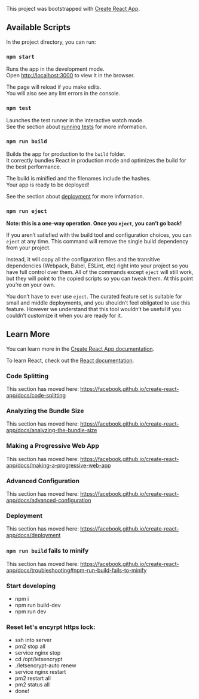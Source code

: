 This project was bootstrapped with [Create React App](https://github.com/facebook/create-react-app).

## Available Scripts

In the project directory, you can run:

### `npm start`

Runs the app in the development mode.<br>
Open [http://localhost:3000](http://localhost:3000) to view it in the browser.

The page will reload if you make edits.<br>
You will also see any lint errors in the console.

### `npm test`

Launches the test runner in the interactive watch mode.<br>
See the section about [running tests](https://facebook.github.io/create-react-app/docs/running-tests) for more information.

### `npm run build`

Builds the app for production to the `build` folder.<br>
It correctly bundles React in production mode and optimizes the build for the best performance.

The build is minified and the filenames include the hashes.<br>
Your app is ready to be deployed!

See the section about [deployment](https://facebook.github.io/create-react-app/docs/deployment) for more information.

### `npm run eject`

**Note: this is a one-way operation. Once you `eject`, you can’t go back!**

If you aren’t satisfied with the build tool and configuration choices, you can `eject` at any time. This command will remove the single build dependency from your project.

Instead, it will copy all the configuration files and the transitive dependencies (Webpack, Babel, ESLint, etc) right into your project so you have full control over them. All of the commands except `eject` will still work, but they will point to the copied scripts so you can tweak them. At this point you’re on your own.

You don’t have to ever use `eject`. The curated feature set is suitable for small and middle deployments, and you shouldn’t feel obligated to use this feature. However we understand that this tool wouldn’t be useful if you couldn’t customize it when you are ready for it.

## Learn More

You can learn more in the [Create React App documentation](https://facebook.github.io/create-react-app/docs/getting-started).

To learn React, check out the [React documentation](https://reactjs.org/).

### Code Splitting

This section has moved here: https://facebook.github.io/create-react-app/docs/code-splitting

### Analyzing the Bundle Size

This section has moved here: https://facebook.github.io/create-react-app/docs/analyzing-the-bundle-size

### Making a Progressive Web App

This section has moved here: https://facebook.github.io/create-react-app/docs/making-a-progressive-web-app

### Advanced Configuration

This section has moved here: https://facebook.github.io/create-react-app/docs/advanced-configuration

### Deployment

This section has moved here: https://facebook.github.io/create-react-app/docs/deployment

### `npm run build` fails to minify

This section has moved here: https://facebook.github.io/create-react-app/docs/troubleshooting#npm-run-build-fails-to-minify


<!-- server {
  listen 80;
  ### Type your domain name below
  server_name gmasdevelopment.com www.gmasdevelopment.com;
  return 301 https://$server_name$request_uri;
}

server {

  listen 443 ssl;

  ### Type your domain name below
  server_name gmasdevelopment.com www.gmasdevelopment.com;

  ### Configure the Certificate and Key you got from your CA (e.g. Lets Encrypt)
  ssl_certificate /etc/letsencrypt/live/gmasdevelopment.com/fullchain.pem;
  ssl_certificate_key /etc/letsencrypt/live/gmasdevelopment.com/privkey.pem;

  ssl on;
  ssl_session_cache builtin:1000 shared:SSL:10m;
  ssl_protocols TLSv1 TLSv1.1 TLSv1.2;

  ### Only use ciphersuites that are considered modern and secure by Mozilla
  ssl_ciphers 'ECDHE-ECDSA-AES256-GCM-SHA384:ECDHE-RSA-AES256-GCM-SHA384:ECDHE-ECDSA-CHACHA20-POLY1305:ECDHE-RSA-CHACHA20-POLY1305:ECDHE-ECDSA-AES128-GCM-SHA256:ECDHE-RSA-AES128-GCM-SHA256:ECDHE-ECDSA-AES256-SHA384:ECDHE-RSA-AES256-SHA384:ECDHE-ECDSA-AES128-SHA256:ECDHE-RSA-AES128-SHA256';

  ### Do not let attackers downgrade the ciphersuites in Client Hello
  ### Always use server-side offered ciphersuites
  ssl_prefer_server_ciphers on;

  ### HSTS (ngx_http_headers_module is required) (15768000 seconds = 6 months)
  add_header Strict-Transport-Security max-age=15768000;

  location / {
    proxy_pass http://127.0.0.1:3000;
    proxy_http_version 1.1;
    proxy_set_header X-Forwarded-Proto https;
    proxy_set_header Upgrade $http_upgrade;
    proxy_set_header Connection 'upgrade';
    proxy_set_header Host $host;
    proxy_cache_bypass $http_upgrade;
  }

} -->

### Start developing

- npm i
- npm run build-dev
- npm run dev



### Reset let's encyrpt https lock:

- ssh into server
- pm2 stop all
- service nginx stop
- cd /opt/letsencrypt
- ./letsencrypt-auto renew
- service nginx restart
- pm2 restart all
- pm2 status all
- done!
